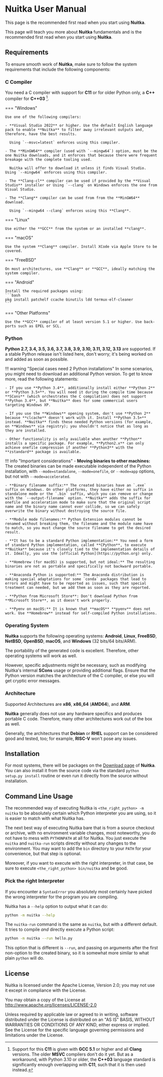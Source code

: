 # Nuitka User Manual

This page is the recommended first read when you start using **Nuitka**.

This page will teach you more about **Nuitka** fundamentals and is the recommended first read when you start using **Nuitka**.

## Requirements

To ensure smooth work of **Nuitka**, make sure to follow the system requirements that include the following components:

### C Compiler

You need a C compiler with support for **C11** or for older Python only, a **C++** compiler for **C++03** [^1].

=== "Windows"

    Use one of the following compilers:

    - **Visual Studio 2022** or higher. Use the default English language pack to enable **Nuitka** to filter away irrelevant outputs and, therefore, have the best results.
      
      Using `--msvc=latest` enforces using this compiler.

    - The **MinGW64** compiler (used with `--mingw64`) option, must be the one Nuitka downloads, and it enforces that because there were frequent breakage with the complete tooling used.
      
      Nuitka will offer to download it unless it finds Visual Studio. Using `--mingw64` enforces using this compiler.

    - The **Clang-cl** compiler can be used if provided by the **Visual Studio** installer or Using `--clang` on Windows enforces the one from Visual Studio.

    - The **Clang** compiler can be used from from the **MinGW64** download.
      
      Using `--mingw64 --clang` enforces using this **Clang**.

=== "Linux"

    Use either the **GCC** from the system or an installed **clang**.

=== "macOS"

    Use the system **Clang** compiler. Install XCode via Apple Store to be covered.

=== "FreeBSD"

    On most architectures, use **Clang** or **GCC**, ideally matching the system compiler.

=== "Android"

    Install the required packages using:
    ```bash
    pkg install patchelf ccache binutils ldd termux-elf-cleaner
    ```

=== "Other Platforms"

    Use the **GCC** compiler of at least version 5.1 or higher. Use back-ports such as EPEL or SCL.

[^1]: Support for this **C11** is given with **GCC 5.1** or higher and all **Clang** versions. The older **MSVC** compilers don't do it yet. But as a workaround, with Python 3.10 or older, the **C++03** language standard is significantly enough overlapping with **C11**, such that it is then used instead.

### Python

**Python 2.7, 3.4, 3.5, 3.6, 3.7, 3.8, 3.9, 3.10, 3.11, 3.12, 3.13** are supported. If a stable Python release isn't listed here, don't worry; it's being worked on and added as soon as possible.

!!! warning "Special cases need 2 Python installations"
    In some scenarios, you might need to download an additional Python version. To get to know more, read the following statements:

    - If you use **Python 3.4**, additionally install either **Python 2** or **Python 3.5+**. You will need it during the compile time because **SCons** (which orchestrates the C compilation) does not support **Python 3.4**, but **Nuitka** does for some commercial users targeting Windows XP.

    - If you use the **Windows** opening system, don't use **Python 2** because **clcache** doesn't work with it. Install **Python 3.5+** instead. **Nuitka** finds these needed Python versions (for example, on **Windows** via registry); you shouldn't notice that as long as they are installed.

    - Other functionality is only available when another **Python** installs a specific package. For example, **Python2.x** can only achieve onefile compression if another **Python3** with the **zstandard** package is available.

!!! info "Important considerations"
    - **Moving binaries to other machines:** The created binaries can be made executable independent of the Python installation, with `--mode=standalone`, `--mode=onefile`, or `--mode=app` options, but not with `--mode=accelerated`.

    - **Binary filename suffix:** The created binaries have an `.exe` suffix on Windows. On other platforms, they have either no suffix in standalone mode or the `.bin` suffix, which you can remove or change with the `--output-filename` option. **Nuitka** adds the suffix for onefile and acceleration mode to make sure that the original script name and the binary name cannot ever collide, so we can safely overwrite the binary without destroying the source file.

    - **Module mode filenames:** Python Extension modules cannot be renamed without breaking them, the filename and the module name have to match, so you must change the source filename to get the desired result.

    - **It has to be a standard Python implementation:** You need a form of standard Python implementation, called **CPython**, to execute **Nuitka** because it's closely tied to the implementation details of it. Ideally, you use the [official Python](https://python.org) only.

    - **Homebrew (for macOS) is supported, but not ideal:** The resulting binaries are not as portable and specifically not backward portable.

    - **Anaconda Python is supported:** The Anaconda distribution is making special adaptations for some `conda` packages that lead to errors and might have to be reported as issues, such that special treatment can needed, but we add them as soon as they are reported.

    - **Python from Microsoft Store**: Don't download Python from **Microsoft Store**, as it doesn't work properly.

    - **Pyenv on macOS:** It is known that **macOS** **pyenv** does not work. Use **Homebrew** instead for self-compiled Python installations.

### Operating System

**Nuitka** supports the following operating systems: **Android**, **Linux**, **FreeBSD**, **NetBSD**, **OpenBSD**, **macOS**, and **Windows** (32 bits/64 bits/ARM).

The portability of the generated code is excellent. Therefore, other operating systems will work as well.

However, specific adjustments might be necessary, such as modifying Nuitka's internal **SCons** usage or providing additional flags. Ensure that the Python version matches the architecture of the C compiler, or else you will get cryptic error messages.

### Architecture

Supported Architectures are **x86**, **x86_64** (**AMD64**), and **ARM**.

**Nuitka** generally does not use any hardware specifics and produces portable C code. Therefore, many other architectures work out of the box as well.

Generally, the architectures that **Debian** or **RHEL** support can be considered good and tested, too; for example, **RISC-V** won't pose any issues.

## Installation

For most systems, there will be packages on the [Download page](download.md) of **Nuitka**. You can also install it from the source code via the standard `python setup.py install` routine or even run it directly from the source without installation.

## Command Line Usage

The recommended way of executing Nuitka is `<the_right_python> -m nuitka` to be absolutely certain which Python interpreter you are using, so it is easier to match with what Nuitka has.

The next best way of executing Nuitka bare that is from a source checkout or archive, with no environment variable changes, most noteworthy, you do not have to mess with `PYTHONPATH` at all for Nuitka. You just execute the `nuitka` and `nuitka-run` scripts directly without any changes to the environment. You may want to add the `bin` directory to your `PATH` for your convenience, but that step is optional.

Moreover, if you want to execute with the right interpreter, in that case, be sure to execute `<the_right_python> bin/nuitka` and be good.

### Pick the right Interpreter

If you encounter a `SyntaxError` you absolutely most certainly have picked the wrong interpreter for the program you are compiling.

Nuitka has a `--help` option to output what it can do:

```bash
python -m nuitka --help
```

The `nuitka-run` command is the same as `nuitka`, but with a different default. It tries to compile *and* directly execute a Python script:

```bash
python -m nuitka --run hello.py
```

This option that is different is `--run`, and passing on arguments after the first non-option to the created binary, so it is somewhat more similar to what plain `python` will do.

## License

Nuitka is licensed under the Apache License, Version 2.0; you may not use it except in compliance with the License.

You may obtain a copy of the License at http://www.apache.org/licenses/LICENSE-2.0

Unless required by applicable law or agreed to in writing, software distributed under the License is distributed on an "AS IS" BASIS, WITHOUT WARRANTIES OR CONDITIONS OF ANY KIND, either express or implied. See the License for the specific language governing permissions and limitations under the License.
